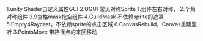 1.unity Shader自定义属性GUI
2.UGUI 常见对称Sprite 
    1.组件左右对称，
    2.个角对称组件
    3.9宫格mask挖空组件
    4.GuildMask 不依赖sprite的遮罩
    5.Empty4Raycast，不依赖sprite的点击区域
    6.CanvasRebuild，Canvas重建监听
3.PointsMove 带路径点的来回移动